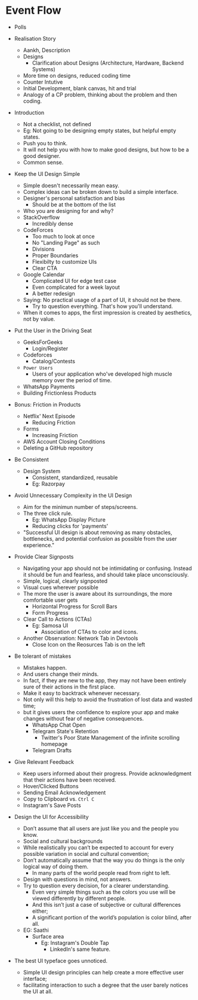 # Event Flow

- Polls

- Realisation Story
  - Aankh, Description
  - Designs
    - Clarification about Designs (Architecture, Hardware, Backend Systems)
  - More time on designs, reduced coding time
  - Counter Intutive
  - Initial Development, blank canvas, hit and trial
  - Analogy of a CP problem, thinking about the problem and then coding.
  
- Introduction
  - Not a checklist, not defined
  - Eg: Not going to be designing empty states, but helpful empty states.
  - Push you to think.
  - It will not help you with how to make good designs, but how to be a good designer.
  - Common sense.
  
- Keep the UI Design Simple
  - Simple doesn't necessarily mean easy. 
  - Complex ideas can be broken down to build a simple interface.
  - Designer's personal satisfaction and bias 
    - Should be at the bottom of the list
  - Who you are designing for and why?
  - StackOverflow
    - Incredibly dense
  - CodeForces
    - Too much to look at once
    - No "Landing Page" as such
    - Divisions 
    - Proper Boundaries
    - Flexibilty to customize UIs
    - Clear CTA
  - Google Calendar
    - Complicated UI for edge test case
    - Even complicated for a week layout
    - A better redesign
  - Saying: No practical usage of a part of UI, it should not be there.
    - Try to question everything. That's how you'll understand.
  - When it comes to apps, the first impression is created by aesthetics, not by value.

- Put the User in the Driving Seat
  - GeeksForGeeks
    - Login/Register
  - Codeforces
    - Catalog/Contests
  - `Power Users`
    - Users of your application who've developed high muscle memory over the period of time.       
  - WhatsApp Payments
  - Building Frictionless Products

- Bonus: Friction in Products
  - Netflix' Next Episode
    - Reducing Friction 
  - Forms
    - Increasing Friction
  - AWS Account Closing Conditions
  - Deleting a GitHub repository

- Be Consistent
  - Design System
    - Consistent, standardized, reusable 
    - Eg: Razorpay

- Avoid Unnecessary Complexity in the UI Design
  - Aim for the minimun number of steps/screens.
  - The three click rule.
    - Eg: WhatsApp Display Picture
    - Reducing clicks for 'payments'
  - "Successful UI design is about removing as many obstacles, bottlenecks, and potential confusion as possible from the user experience."

- Provide Clear Signposts
  - Navigating your app should not be intimidating or confusing. Instead it should be fun and fearless, and should take place unconsciously.
  - Simple, logical, clearly signposted
  - Visual cues wherever possible
  - The more the user is aware about its surroundings, the more comfortable user gets
    - Horizontal Progress for Scroll Bars
    - Form Progress
  - Clear Call to Actions (CTAs)
    - Eg: Samosa UI
      - Association of CTAs to color and icons.
  - Another Observation: Network Tab in Devtools
    - Close Icon on the Reosurces Tab is on the left 

- Be tolerant of mistakes
  - Mistakes happen. 
  - And users change their minds. 
  - In fact, if they are new to the app, they may not have been entirely sure of their actions in the first place.    
  - Make it easy to backtrack whenever necessary. 
  - Not only will this help to avoid the frustration of lost data and wasted time;
  - but it gives users the confidence to explore your app and make changes without fear of negative consequences.
    - WhatsApp Chat Open
    - Telegram State's Retention
      - Twitter's Poor State Management of the infinite scrolling homepage 
    - Telegram Drafts

- Give Relevant Feedback
  - Keep users informed about their progress. Provide acknowledgment that their actions have been received. 
  - Hover/Clicked Buttons
  - Sending Email Acknowledgement
  - Copy to Clipboard vs. `Ctrl C`
  - Instagram's Save Posts

- Design the UI for Accessibility
  - Don’t assume that all users are just like you and the people you know. 
  - Social and cultural backgrounds
  - While realistically you can’t be expected to account for every possible variation in social and cultural convention;
  - Don’t automatically assume that the way you do things is the only logical way of doing them.
    - In many parts of the world people read from right to left.
  - Design with questions in mind, not answers. 
  - Try to question every decision, for a clearer understanding.
    - Even very simple things such as the colors you use will be viewed differently by different people. 
    - And this isn’t just a case of subjective or cultural differences either; 
    - A significant portion of the world’s population is color blind, after all. 
  - EG: Saathi
    - Surface area
      - Eg: Instagram's Double Tap
        - LinkedIn's same feature.   

- The best UI typeface goes unnoticed.
  - Simple UI design principles can help create a more effective user interface;
  -  facilitating interaction to such a degree that the user barely notices the UI at all.
